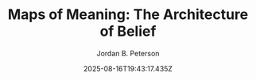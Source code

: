 ---
title: "Maps of Meaning: The Architecture of Belief"
date: "2025-08-16T19:43:17.435Z"
author: "Jordan B. Peterson"
read_year: "NO"
recommendation: '3'
url: /bookshelf/maps-of-meaning-the-architecture-of-belief
---